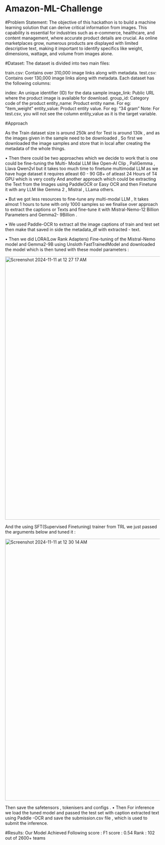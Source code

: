 # Amazon-ML-Challenge

#Problem Statement:
The objective of this hackathon is to build a machine learning solution that can derive critical information from images. This capability is essential for industries such as e-commerce, healthcare, and content management, where accurate product details are crucial. As online marketplaces grow, numerous products are displayed with limited descriptive text, making it important to identify specifics like weight, dimensions, wattage, and volume from images alone.

#Dataset: 
The dataset is divided into two main files:

train.csv: Contains over 310,000 image links along with metadata.
test.csv: Contains over 130,000 image links along with metadata.
Each dataset has the following columns:

index: An unique identifier (ID) for the data sample
image_link: Public URL where the product image is available for download. 
group_id: Category code of the product
entity_name: Product entity name. For eg: “item_weight”
entity_value: Product entity value. For eg: “34 gram” Note: For test.csv, you will not see the column entity_value as it is the target variable.

#Approach

As the Train dataset size is around 250k and for Test is around 130k , and as the images
given in the sample need to be downloaded , So first we downloaded the image
samples and store that in local after creating the metadata of the whole things.

• Then there could be two approaches which we decide to work that is one could be
fine-tuning the Multi- Modal LLM like Open-AI Clip , PaliGemma , Llava Qwen2vl but it takes too much time to finetune multimodal LLM as we have huge dataset it requires atleast 60 - 90 GB+ of atleast 24 Hours of T4 GPU which is very costly And  another approach which could be  extracting the Text from the Images using PaddleOCR or Easy OCR  and then  Finetune it with  any LLM like Gemma 2 , Mistral , LLama others.

• But we got less resources to fine-tune any multi-modal LLM , It takes almost 1 hours to
tune with only 1000 samples so we finalise over approach to extract the captions or Texts and
fine-tune it with Mistral-Nemo-12 Billion Parameters and  Gemma2- 9Billion .

• We used Paddle-OCR to extract all the image captions of train and test set then make
that saved in side the metadata_df with extracted - text.

• Then we did LORA(Low Rank Adapters) Fine-tuning of the Mistral-Nemo model and Gemma2-9B using Unsloth FastTrainedModel and
downloaded the model which is then tuned with these model parameters :

<img width="855" alt="Screenshot 2024-11-11 at 12 27 17 AM" src="https://github.com/user-attachments/assets/a54fad6c-ab23-415f-8c13-e1483d66b16b">

And the using SFT(Supervised Finetuning) trainer from TRL we just passed the arguments below and tuned it :

<img width="850" alt="Screenshot 2024-11-11 at 12 30 14 AM" src="https://github.com/user-attachments/assets/21ef367a-a210-4ec7-875b-aabe8d3b4fb3">

Then save the safetensors , tokenisers and configs .
• Then For inference we load the tuned model and passed the test set with caption
extracted text using Paddle -OCR and save the submission.csv file , which is used to
submit the inference.

#Results:
Our Model Achieved Following score :
F1 score : 0.54
Rank : 102 out of 2600+ teams

